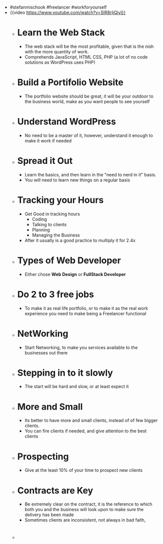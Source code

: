 - #stefanmischook #freelancer #workforyourself
- {{video https://www.youtube.com/watch?v=SlR8rIjQjyI}}
	- # Learn the Web Stack
		- The web stack will be the most profitable, given that is the nish with the more quantity of work.
		- Comprehends JavaScript, HTML CSS, PHP (a lot of no code solutions as WordPress uses PHP)
	- # Build a Portifolio Website
		- The portfolio website should be great, it will be your outdoor to the business world, make as you want people to see yourself
	- # Understand WordPress
		- No need to be a master of it, however, understand it enough to make it work if needed
	- # Spread it Out
		- Learn the basics, and then learn in the "need to nerd in it" basis.
		- You will need to learn new things on a regular basis
	- # Tracking your Hours
		- Get Good in tracking hours
			- Coding
			- Talking to clients
			- Planning
			- Managing the Business
		- After it usually is a good practice to multiply it for 2.4x
	- # Types of Web Developer
		- Either chose **Web Design** or **FullStack Developer**
	- # Do 2 to 3 free jobs
		- To make it as real life portfolio, or to make it as the real work experience you need to make being a Freelancer functional
	- # NetWorking
		- Start Networking, to make you services available to the businesses out there
	- # Stepping in to it slowly
		- The start will be hard and slow, or at least expect it
	- # More and Small
		- Its better to have more and small clients, instead of of few bigger clients.
		- You can fire clients if needed, and give attention to the best clients
	- # Prospecting
		- Give at the least 10% of your time to prospect new clients
	- # Contracts are Key
		- Be extremely clear on the contract, it is the reference to which both you and the business will look upon to make sure the delivery has been made
		- Sometimes clients are inconsistent, not always in bad faith,
	- #